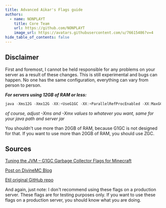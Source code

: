 ```yaml
---
title: Advanced Aikar's Flags guide
authors:
  - name: NONPLAYT
    title: Core Team
    url: https://github.com/NONPLAYT
    image_url: https://avatars.githubusercontent.com/u/76615486?v=4
hide_table_of_contents: false
---
```


## Disclaimer

First and foremost, I cannot be held responsible for any problems on your server as a result of these changes. This is still experimental and bugs can happen. No one has the same configuration, everything can vary from person to person.

**_For servers using 12GB of RAM or less:_**

```java
java -Xms12G -Xmx12G -XX:+UseG1GC -XX:+ParallelRefProcEnabled -XX:MaxGCPauseMillis=200 -XX:+UnlockExperimentalVMOptions -XX:+UnlockDiagnosticVMOptions -XX:+DisableExplicitGC -XX:+AlwaysPreTouch -XX:G1NewSizePercent=30 -XX:G1MaxNewSizePercent=40 -XX:G1HeapRegionSize=8M -XX:G1ReservePercent=20 -XX:G1HeapWastePercent=5 -XX:G1MixedGCCountTarget=4 -XX:InitiatingHeapOccupancyPercent=15 -XX:G1MixedGCLiveThresholdPercent=90 -XX:G1RSetUpdatingPauseTimePercent=5 -XX:SurvivorRatio=32 -XX:+PerfDisableSharedMem -XX:MaxTenuringThreshold=1 -XX:-UseBiasedLocking -XX:UseAVX=3 -XX:+UseStringDeduplication -XX:+UseFastUnorderedTimeStamps -XX:+UseAES -XX:+UseAESIntrinsics -XX:UseSSE=4 -XX:+UseFMA -XX:AllocatePrefetchStyle=1 -XX:+UseLoopPredicate -XX:+RangeCheckElimination -XX:+EliminateLocks -XX:+DoEscapeAnalysis -XX:+UseCodeCacheFlushing -XX:+SegmentedCodeCache -XX:+UseFastJNIAccessors -XX:+OptimizeStringConcat -XX:+UseCompressedOops -XX:+UseThreadPriorities -XX:+OmitStackTraceInFastThrow -XX:+TrustFinalNonStaticFields -XX:ThreadPriorityPolicy=1 -XX:+UseInlineCaches -XX:+RewriteBytecodes -XX:+RewriteFrequentPairs -XX:+UseNUMA -XX:-DontCompileHugeMethods -XX:+UseFPUForSpilling -XX:+UseFastStosb -XX:+UseNewLongLShift -XX:+UseVectorCmov -XX:+UseXMMForArrayCopy -XX:+UseXmmI2D -XX:+UseXmmI2F -XX:+UseXmmLoadAndClearUpper -XX:+UseXmmRegToRegMoveAll -Dfile.encoding=UTF-8 -Xlog:async -Djava.security.egd=file:/dev/urandom --add-modules jdk.incubator.vector -jar server.jar nogui
```

_of course, adjust -Xms and -Xmx values to whatever you want, same for your java path and server jar_

You shouldn't use more than 20GB of RAM, because G1GC is not designed for that. If you want to use more than 20GB of RAM, you should use ZGC.

## Sources

[Tuning the JVM – G1GC Garbage Collector Flags for Minecraft](https://aikar.co/mcflags.html)

[Post on DivineMC Blog](https://divinemc.bxteam.gq/blog/2022/12/30/Aikar-Flags)

[Etil original GitHub repo](https://github.com/etil2jz/etil-minecraft-flags)

And again, just note: I don't recommend using these flags on a production server. These flags are for testing purposes only. If you want to use these flags on a production server, you should know what you are doing.
